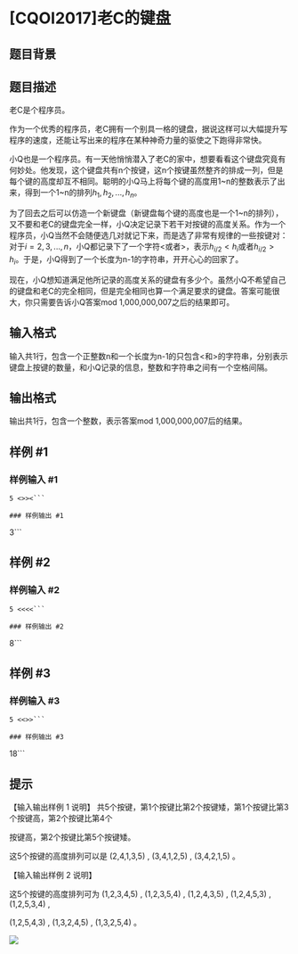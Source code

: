 # [CQOI2017]老C的键盘

## 题目背景



## 题目描述

老C是个程序员。

作为一个优秀的程序员，老C拥有一个别具一格的键盘，据说这样可以大幅提升写程序的速度，还能让写出来的程序在某种神奇力量的驱使之下跑得非常快。

小Q也是一个程序员。有一天他悄悄潜入了老C的家中，想要看看这个键盘究竟有何妙处。他发现，这个键盘共有n个按键，这n个按键虽然整齐的排成一列，但是每个键的高度却互不相同。聪明的小Q马上将每个键的高度用1~n的整数表示了出来，得到一个1~n的排列$h_1,h_2,...,h_n$。

为了回去之后可以仿造一个新键盘（新键盘每个键的高度也是一个1~n的排列），又不要和老C的键盘完全一样，小Q决定记录下若干对按键的高度关系。作为一个程序员，小Q当然不会随便选几对就记下来，而是选了非常有规律的一些按键对：对于$i=2,3,...,n$，小Q都记录下了一个字符<或者>，表示$h_{i/2}<h_i$或者$h_{i/2}>h_i$。于是，小Q得到了一个长度为n-1的字符串，开开心心的回家了。

现在，小Q想知道满足他所记录的高度关系的键盘有多少个。虽然小Q不希望自己的键盘和老C的完全相同，但是完全相同也算一个满足要求的键盘。答案可能很大，你只需要告诉小Q答案mod 1,000,000,007之后的结果即可。


## 输入格式

输入共1行，包含一个正整数n和一个长度为n-1的只包含<和>的字符串，分别表示键盘上按键的数量，和小Q记录的信息，整数和字符串之间有一个空格间隔。


## 输出格式

输出共1行，包含一个整数，表示答案mod      1,000,000,007后的结果。


## 样例 #1

### 样例输入 #1
```
5 <>><```

### 样例输出 #1

```
3```

## 样例 #2

### 样例输入 #2
```
5 <<<<```

### 样例输出 #2

```
8```

## 样例 #3

### 样例输入 #3
```
5 <<>>```

### 样例输出 #3

```
18```

## 提示

【输入输出样例 1 说明】 共5个按键，第1个按键比第2个按键矮，第1个按键比第3个按键高，第2个按键比第4个

按键高，第2个按键比第5个按键矮。

这5个按键的高度排列可以是 (2,4,1,3,5) ,    (3,4,1,2,5) ,    (3,4,2,1,5)  。

【输入输出样例 2 说明】


这5个按键的高度排列可为 (1,2,3,4,5) ,    (1,2,3,5,4) ,    (1,2,4,3,5) ,    (1,2,4,5,3) ,    (1,2,5,3,4)    ,

(1,2,5,4,3)  ,    (1,3,2,4,5)  ,    (1,3,2,5,4) 。

![](https://cdn.luogu.com.cn/upload/pic/5095.png)

